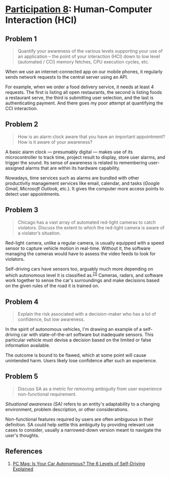 # [Participation 8](https://github.com/hendraanggrian/IIT-CS487/blob/assets/lect9.pdf): Human-Computer Interaction (HCI)

## Problem 1

> Quantify your awareness of the various levels supporting your use of an
  application – the point of your interaction (HCI) down to low level (automated
  / CCI) memory fetches, CPU execution cycles, etc.

When we use an internet-connected app on our mobile phones, it regularly sends
network requests to the central server using an API.

For example, when we order a food delivery service, it needs at least 4
requests. The first is listing all open restaurants, the second is listing foods
a restaurant serve, the third is submitting user selection, and the last is
authenticating payment. And there goes my poor attempt at quantifying the CCI
interaction.

## Problem 2

> How is an alarm clock aware that you have an important appointment? How is it
  aware of your awareness?

A basic alarm clock &mdash; presumably digital &mdash; makes use of its
microcontroller to track time, project result to display, store user alarms, and
trigger the sound. Its sense of awareness is related to remembering
user-assigned alarms that are within its hardware capability.

Nowadays, time services such as alarms are bundled with other productivity
management services like email, calendar, and tasks (*Google Gmail*, *Microsoft
Outlook*, etc.). It gives the computer more access points to detect user
appointments.

## Problem 3

> Chicago has a vast array of automated red-light cameras to catch violators.
  Discuss the extent to which the red-light camera is aware of a violator’s
  situation.

Red-light camera, unlike a regular camera, is usually equipped with a speed
sensor to capture vehicle motion in real-time. Without it, the software managing
the cameras would have to assess the video feeds to look for violators.

Self-driving cars have sensors too, arguably much more depending on which
autonomous level it is classified as.<sup>[\[1\]]</sup> Cameras, radars, and
software work together to sense the car's surroundings and make decisions based
on the given rules of the road it is trained on.

## Problem 4

> Explain the risk associated with a decision-maker who has a lot of confidence,
  but low awareness.

In the spirit of autonomous vehicles, I'm drawing an example of a self-driving
car with state-of-the-art software but inadequate sensors. This particular
vehicle must devise a decision based on the limited or false information
available.

The outcome is bound to be flawed, which at some point will cause unintended
harm. Users likely lose confidence after such an experience.

## Problem 5

> Discuss SA as a metric for removing ambiguity from user experience
  non-functional requirement.

*Situational awareness (SA)* refers to an entity's adaptability to a changing
environment, problem description, or other considerations.

Non-functional features required by users are often ambiguous in their
definition. SA could help settle this ambiguity by providing relevant use cases
to consider, usually a narrowed-down version meant to navigate the user's
thoughts.

## References

1. [PC Mag: Is Your Car Autonomous? The 6 Levels of Self-Driving Explained](https://www.pcmag.com/how-to/6-levels-of-autonomous-self-driving-explained/)

[\[1\]]: https://www.pcmag.com/how-to/6-levels-of-autonomous-self-driving-explained/
